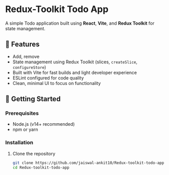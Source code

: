 # Redux-Toolkit Todo App

A simple Todo application built using **React**, **Vite**, and **Redux Toolkit** for state management.

## 🧪 Features

- Add, remove
- State management using Redux Toolkit (slices, `createSlice`, `configureStore`)
- Built with Vite for fast builds and light developer experience
- ESLint configured for code quality
- Clean, minimal UI to focus on functionality

## 🚀 Getting Started

### Prerequisites

- Node.js (v14+ recommended)
- npm or yarn

### Installation

1. Clone the repository
   ```bash
   git clone https://github.com/jaiswal-ankit10/Redux-toolkit-todo-app.git
   cd Redux-toolkit-todo-app
   ```
